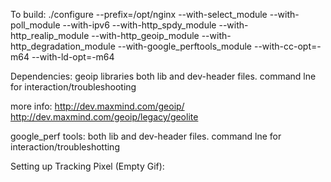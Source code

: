 To build:
./configure --prefix=/opt/nginx --with-select_module --with-poll_module --with-ipv6 --with-http_spdy_module --with-http_realip_module --with-http_geoip_module --with-http_degradation_module --with-google_perftools_module --with-cc-opt=-m64 --with-ld-opt=-m64

Dependencies:
geoip libraries both lib and dev-header files. command lne for interaction/troubleshooting

more info: 
http://dev.maxmind.com/geoip/
http://dev.maxmind.com/geoip/legacy/geolite

google_perf tools: both lib and dev-header files. command lne for interaction/troubleshotting

Setting up Tracking Pixel (Empty Gif):

